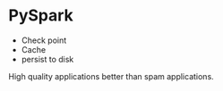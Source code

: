 # PySpark

- Check point
- Cache
- persist to disk

High quality applications better than spam applications.